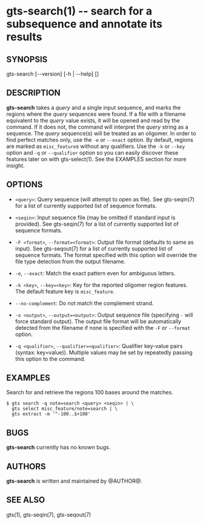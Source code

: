 # gts-search(1) -- search for a subsequence and annotate its results

## SYNOPSIS

gts-search [--version] [-h | --help] [<args>] <query> <seqin>

## DESCRIPTION

**gts-search** takes a _query_ and a single input sequence, and marks the
regions where the _query_ sequences were found. If a file with a filename
equivalent to the _query_ value exists, it will be opened and read by the
command. If it does not, the command will interpret the _query_ string as a
sequence. The _query_ sequence(s) will be treated as an oligomer. In order to
find perfect matches only, use the `-e` or `--exact` option. By default,
regions are marked as `misc_feature`s without any qualifiers. Use the `-k` or
`--key` option and `-q` or `--qualifier` option so you can easily discover
these features later on with gts-select(1). See the EXAMPLES section for more
insight.

## OPTIONS

  * `<query>`:
    Query sequence (will attempt to open as file). See gts-seqin(7) for a list
    of currently supported list of sequence formats.

  * `<seqin>`:
    Input sequence file (may be omitted if standard input is provided). See
    gts-seqin(7) for a list of currently supported list of sequence formats.

  * `-F <format>`, `--format=<format>`:
    Output file format (defaults to same as input). See gts-seqout(7) for a
    list of currently supported list of sequence formats. The format specified
    with this option will override the file type detection from the output
    filename.

  * `-e`, `--exact`:
    Match the exact pattern even for ambiguous letters.

  * `-k <key>`, `--key=<key>`:
    Key for the reported oligomer region features. The default feature key is
    `misc_feature`.

  * `--no-complement`:
    Do not match the complement strand.

  * `-o <output>`, `--output=<output>`:
    Output sequence file (specifying `-` will force standard output). The
    output file format will be automatically detected from the filename if none
    is specified with the `-F` or `--format` option.

  * `-q <qualifier>`, `--qualifier=<qualifier>`:
    Qualifier key-value pairs (syntax: key=value)). Multiple values may be set
    by repeatedly passing this option to the command.

## EXAMPLES

Search for <query> and retrieve the regions 100 bases around the matches.

    $ gts search -q note=search <query> <seqin> | \
      gts select misc_feature/note=search | \
      gts extract -m '^-100..$+100'

## BUGS

**gts-search** currently has no known bugs.

## AUTHORS

**gts-search** is written and maintained by @AUTHOR@.

## SEE ALSO

gts(1), gts-seqin(7), gts-seqout(7)